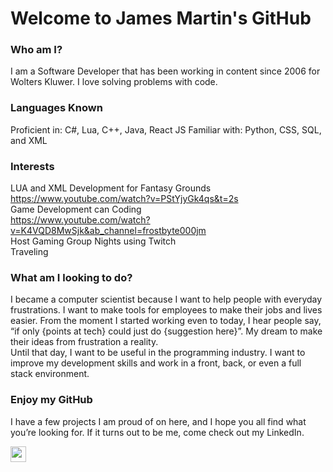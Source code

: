 # Welcome to James Martin's GitHub

### Who am I?
I am a Software Developer that has been working in content since 2006 for Wolters Kluwer. I love solving problems with code.

### Languages Known
Proficient in: C#, Lua, C++, Java, React JS
Familiar with: Python, CSS, SQL, and XML

### Interests
LUA and XML Development for Fantasy Grounds</br>
https://www.youtube.com/watch?v=PStYjyGk4qs&t=2s</br>
Game Development can Coding</br>
https://www.youtube.com/watch?v=K4VQD8MwSjk&ab_channel=frostbyte000jm</br>
Host Gaming Group Nights using Twitch</br>
Traveling

### What am I looking to do?
I became a computer scientist because I want to help people with everyday frustrations. I want to make tools for employees to make their jobs and lives easier. From the moment I started working even to today, I hear people say, “if only {points at tech} could just do {suggestion here}”. My dream to make their ideas from frustration a reality.</br>
Until that day, I want to be useful in the programming industry. I want to improve my development skills and work in a front, back, or even a full stack environment. 

### Enjoy my GitHub
I have a few projects I am proud of on here, and I hope you all find what you’re looking for. If it turns out to be me, come check out my LinkedIn.

<a href="https://www.linkedin.com/in/darris-james-martin "><img src="https://img.shields.io/badge/linkedin-%230077B5.svg?&style=for-the-badge&logo=linkedin&logoColor=white" height=25></a>
